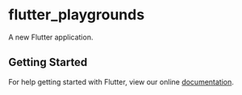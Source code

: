# flutter_playgrounds

A new Flutter application.

## Getting Started

For help getting started with Flutter, view our online
[documentation](https://flutter.io/).
